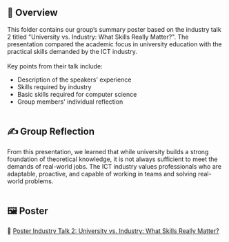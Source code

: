 ## 📌 Overview  
This folder contains our group’s summary poster based on the industry talk 2 titled "University vs. Industry: What Skills Really Matter?". The presentation compared the academic focus in university education with the practical skills demanded by the ICT industry.
<br><br>
Key points from their talk include:
- Description of the speakers' experience
- Skills required by industry
- Basic skills required for computer science
- Group members' individual reflection
<br><br>
## ✍️ Group Reflection  
From this presentation, we learned that while university builds a strong foundation of theoretical knowledge, it is not always sufficient to meet the demands of real-world jobs. The ICT industry values professionals who are adaptable, proactive, and capable of working in teams and solving real-world problems.
<br><br>
## 🖼️ Poster  
📎 [Poster Industry Talk 2: University vs. Industry: What Skills Really Matter?](./Industry_Talk_2.pdf)
